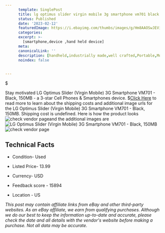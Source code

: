 ```yaml
---
      template: SinglePost
      title: lg optimus slider virgin mobile 3g smartphone vm701 black 150mb
      status: Published
      date: '2023-02-12'
      featuredImage: https://i.ebayimg.com/thumbs/images/g/Hm8AAOSwJEVi6VVD/s-l225.jpg
      categories: 
      excerpt: >-
        [smartphone,device ,hand held device]
      meta:
      canonicalLink: ''
      description: [handheld,industrially made,well crafted,Portable,Mobile,Compact,Convenient,Lightweight,Maneuverable,Man-portable,Miniature,Carriable,Hand-held,Light,Holdable,Transportable,Mobile device,Pocket-sized,On-the-go,Wireless,Cordless,Compact size,Convenient size, smartphone,device ,hand held device]
      noindex: false
      
        
---
```

$

Stay motivated LG Optimus Slider (Virgin Mobile) 3G Smartphone VM701 - Black, 150MB - a 3-star Cell Phones & Smartphones device.
$[Click Here](https://www.ebay.com/itm/134176976026?hash=item1f3d922c9a%3Ag%3AHm8AAOSwJEVi6VVD&mkevt=1&mkcid=1&mkrid=711-53200-19255-0&campid=%253CePNCampaignId%253E&customid=%253CreferenceId%253E&toolid=10049) to read more to learn about the shipping costs and additional image urls for the LG Optimus Slider (Virgin Mobile) 3G Smartphone VM701 - Black, 150MB. Shipping cost is undefined. Here is how the product looks ![check vendor page](https://i.ebayimg.com/thumbs/images/g/Hm8AAOSwJEVi6VVD/s-l225.jpg)and the additional images are![LG Optimus Slider (Virgin Mobile) 3G Smartphone VM701 - Black, 150MB](https://i.ebayimg.com/images/g/Hm8AAOSwJEVi6VVD/s-l1600.jpg)![check vendor page](https://origin-galleryplus.ebayimg.com/ws/web/134176976026_2_0_1/225x225.jpg,https://origin-galleryplus.ebayimg.com/ws/web/134176976026_3_0_1/225x225.jpg,https://origin-galleryplus.ebayimg.com/ws/web/134176976026_4_0_1/225x225.jpg,https://origin-galleryplus.ebayimg.com/ws/web/134176976026_5_0_1/225x225.jpg)



 ## Technical Facts 



     
      

 - Condition- Used 


      

 - Listed Price- 13.99 


      

 - Currency- USD 


      

 - Feedback score - 15894 


      

 - Location - US 


      
      

 *_This post may contain affiliate links from eBay and other third-party websites. As an eBay affiliate, we earn from qualifying purchases. Although we do our best to keep the information up-to-date and accurate, please check the date and all details with the vendor's website before making a purchase. Not all data may be accurate._*






